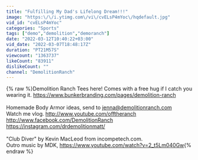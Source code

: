 ```yaml
---
title: "Fulfilling My Dad's Lifelong Dream!!!"
image: "https:\/\/i.ytimg.com\/vi\/cvELsP4mYoc\/hqdefault.jpg"
vid_id: "cvELsP4mYoc"
categories: "Sports"
tags: ["demo","demolition","demoranch"]
date: "2022-03-12T10:40:22+03:00"
vid_date: "2022-03-07T18:48:17Z"
duration: "PT21M57S"
viewcount: "1363737"
likeCount: "83911"
dislikeCount: ""
channel: "DemolitionRanch"
---
```

{% raw %}Demolition Ranch Tees here! Comes with a free hug if I catch you wearing it. <a rel="nofollow" target="blank" href="https://www.bunkerbranding.com/pages/demolition-ranch">https://www.bunkerbranding.com/pages/demolition-ranch</a><br /><br />Homemade Body Armor ideas, send to jenna@demolitionranch.com<br />Watch me vlog. <a rel="nofollow" target="blank" href="http://www.youtube.com/offtheranch">http://www.youtube.com/offtheranch</a><br /><a rel="nofollow" target="blank" href="http://www.facebook.com/DemolitionRanch">http://www.facebook.com/DemolitionRanch</a><br /><a rel="nofollow" target="blank" href="https://instagram.com/drdemolitionmatt/">https://instagram.com/drdemolitionmatt/</a><br /><br />&quot;Club Diver&quot; by Kevin MacLeod from incompetech.com.<br />Outro music by MDK, <a rel="nofollow" target="blank" href="https://www.youtube.com/watch?v=2_t5Lm040Gw">https://www.youtube.com/watch?v=2_t5Lm040Gw</a>{% endraw %}

